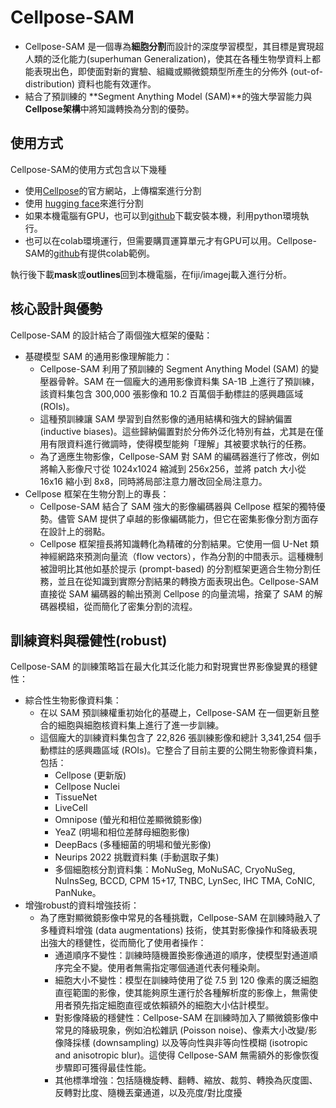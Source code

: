 # Cellpose-SAM 
* Cellpose-SAM 是一個專為**細胞分割**而設計的深度學習模型，其目標是實現超人類的泛化能力(superhuman Generalization)，使其在各種生物學資料上都能表現出色，即使面對新的實驗、組織或顯微鏡類型所產生的分佈外 (out-of-distribution) 資料也能有效運作。
* 結合了預訓練的 **Segment Anything Model (SAM)**的強大學習能力與 **Cellpose架構**中將知識轉換為分割的優勢。

## 使用方式
Cellpose-SAM的使用方式包含以下幾種

*   使用[Cellpose](https://www.cellpose.org/)的官方網站，上傳檔案進行分割
*   使用 [hugging face](https://huggingface.co/spaces/mouseland/cellpose)來進行分割
*   如果本機電腦有GPU，也可以到[github](https://github.com/MouseLand/cellpose)下載安裝本機，利用python環境執行。
*   也可以在colab環境運行，但需要購買運算單元才有GPU可以用。Cellpose-SAM的[github](https://github.com/MouseLand/cellpose)有提供colab範例。

執行後下載**mask**或**outlines**回到本機電腦，在fiji/imagej載入進行分析。

## 核心設計與優勢

Cellpose-SAM 的設計結合了兩個強大框架的優點：

- 基礎模型 SAM 的通用影像理解能力：
    - Cellpose-SAM 利用了預訓練的 Segment Anything Model (SAM) 的變壓器骨幹。SAM 在一個龐大的通用影像資料集 SA-1B 上進行了預訓練，該資料集包含 300,000 張影像和 10.2 百萬個手動標註的感興趣區域 (ROIs)。
    - 這種預訓練讓 SAM 學習到自然影像的通用結構和強大的歸納偏置 (inductive biases)。這些歸納偏置對於分佈外泛化特別有益，尤其是在僅用有限資料進行微調時，使得模型能夠「理解」其被要求執行的任務。
    - 為了適應生物影像，Cellpose-SAM 對 SAM 的編碼器進行了修改，例如將輸入影像尺寸從 1024x1024 縮減到 256x256，並將 patch 大小從 16x16 縮小到 8x8，同時將局部注意力層改回全局注意力。
- Cellpose 框架在生物分割上的專長：
    - Cellpose-SAM 結合了 SAM 強大的影像編碼器與 Cellpose 框架的獨特優勢。儘管 SAM 提供了卓越的影像編碼能力，但它在密集影像分割方面存在設計上的弱點。
    - Cellpose 框架擅長將知識轉化為精確的分割結果。它使用一個 U-Net 類神經網路來預測向量流（flow vectors），作為分割的中間表示。這種機制被證明比其他如基於提示 (prompt-based) 的分割框架更適合生物分割任務，並且在從知識到實際分割結果的轉換方面表現出色。Cellpose-SAM 直接從 SAM 編碼器的輸出預測 Cellpose 的向量流場，捨棄了 SAM 的解碼器模組，從而簡化了密集分割的流程。
## 訓練資料與穩健性(robust)
Cellpose-SAM 的訓練策略旨在最大化其泛化能力和對現實世界影像變異的穩健性：

- 綜合性生物影像資料集：
    - 在以 SAM 預訓練權重初始化的基礎上，Cellpose-SAM 在一個更新且整合的細胞與細胞核資料集上進行了進一步訓練。
    - 這個龐大的訓練資料集包含了 22,826 張訓練影像和總計 3,341,254 個手動標註的感興趣區域 (ROIs)。它整合了目前主要的公開生物影像資料集，包括：
        - Cellpose (更新版)
        - Cellpose Nuclei
        - TissueNet
        - LiveCell
        - Omnipose (螢光和相位差顯微鏡影像)
        - YeaZ (明場和相位差酵母細胞影像)
        - DeepBacs (多種細菌的明場和螢光影像)
        - Neurips 2022 挑戰資料集 (手動選取子集)
        - 多個細胞核分割資料集：MoNuSeg, MoNuSAC, CryoNuSeg, NuInsSeg, BCCD, CPM 15+17, TNBC, LynSec, IHC TMA, CoNIC, PanNuke。
- 增強robust的資料增強技術：
    - 為了應對顯微鏡影像中常見的各種挑戰，Cellpose-SAM 在訓練時融入了多種資料增強 (data augmentations) 技術，使其對影像操作和降級表現出強大的穩健性，從而簡化了使用者操作：
        - 通道順序不變性：訓練時隨機置換影像通道的順序，使模型對通道順序完全不變。使用者無需指定哪個通道代表何種染劑。
        - 細胞大小不變性：模型在訓練時使用了從 7.5 到 120 像素的廣泛細胞直徑範圍的影像，使其能夠原生運行於各種解析度的影像上，無需使用者預先指定細胞直徑或依賴額外的細胞大小估計模型。
        - 對影像降級的穩健性：Cellpose-SAM 在訓練時加入了顯微鏡影像中常見的降級現象，例如泊松雜訊 (Poisson noise)、像素大小改變/影像降採樣 (downsampling) 以及等向性與非等向性模糊 (isotropic and anisotropic blur)。這使得 Cellpose-SAM 無需額外的影像恢復步驟即可獲得最佳性能。
        - 其他標準增強：包括隨機旋轉、翻轉、縮放、裁剪、轉換為灰度圖、反轉對比度、隨機丟棄通道，以及亮度/對比度擾